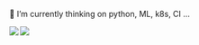 
🔭 I’m currently thinking on python, ML, k8s, CI ...

<a href="https://github.com/cedrickring">
  <img align="left" src="https://github-readme-stats.vercel.app/api?username=larrycai&bg_color=30,e96443,904e95&text_color=fff&icon_color=fff&title_color=fff&line_height=26&hide_border=true&show_icons=true" />
</a>
<a href="https://github.com/cedrickring">
  <img align="left" src="https://github-readme-stats.vercel.app/api/top-langs/?username=larrycai&layout=compact&bg_color=30,e96443,904e95&text_color=fff&icon_color=fff&title_color=fff&hide_border=true&langs_count=4" />
</a>

<!--
**larrycai/larrycai** is a ✨ _special_ ✨ repository because its `README.md` (this file) appears on your GitHub profile.

Here are some ideas to get you started:

- 🔭 I’m currently thinking on ...

README.md is copied from https://github.com/cedrickring/cedrickring/blob/master/README.md

-->
